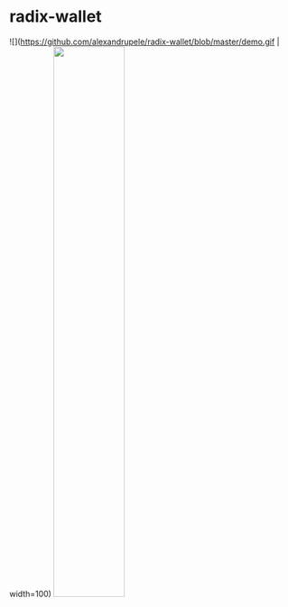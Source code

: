 # radix-wallet
![](https://github.com/alexandrupele/radix-wallet/blob/master/demo.gif | width=100)
<img src="demo.gif" width="50%" height="50%"/>

